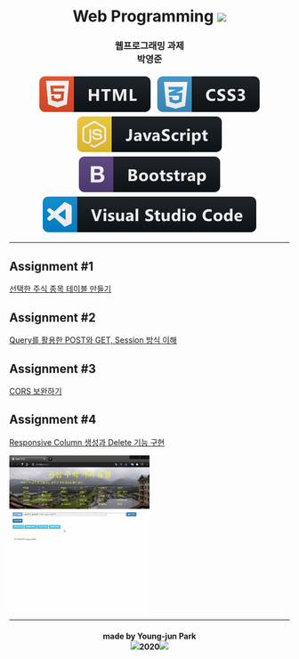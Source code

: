 <div align="center">
  <h1>Web Programming <img src="https://media.giphy.com/media/dxODB9UE879RDqAh3o/giphy.gif" width="50px"></h1>
  
  <h3>웹프로그래밍 과제<br/>박영준</h3>
</div>

<p align="center">

  <img src="https://github.com/jun108059/jun108059/blob/master/svg/dev/languages/html.svg" alt="html" style="vertical-align:top; margin:4px">    
  <img src="https://github.com/jun108059/jun108059/blob/master/svg/dev/languages/css3.svg" alt="css3" style="vertical-align:top; margin:4px">
  <img src="https://github.com/jun108059/jun108059/blob/master/svg/dev/languages/js.svg" alt="js" style="vertical-align:top; margin:4px">
  <img src="https://github.com/jun108059/jun108059/blob/master/svg/dev/frameworks/bootstrap.svg" alt="bootstrap" style="vertical-align:top; margin:4px">    

  <img src="https://github.com/jun108059/jun108059/blob/master/svg/dev/tools/visualstudio_code.svg" alt="vscode" style="vertical-align:top; margin:4px">

</p>

---

## Assignment #1

[선택한 주식 종목 테이블 만들기](/StockPriceTable/)

## Assignment #2

[Query를 활용한 POST와 GET, Session 방식 이해](/StockPriceQuery/)

## Assignment #3

[CORS 보완하기](/StockPriceTableNChartCORS/)

## Assignment #4

[Responsive Column 생성과 Delete 기능 구현](/StockPriceTableNChartCORS/)

<img src="/img/Result04.gif" width="50%" height="50%">

---

<div align="center">
  <h4>made by Young-jun Park<br/><img src="https://media.giphy.com/media/L1cg88lFnD1l7T2e93/giphy.gif" width="30">2020<img src="https://media.giphy.com/media/WUlplcMpOCEmTGBtBW/giphy.gif" width="30">
  </h4>
</div>